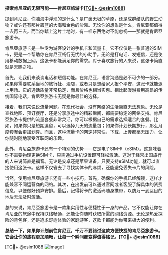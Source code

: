 **探索肯尼亚的无限可能——肯尼亞旅游卡[[TG💪+ @esim1088](https://t.me/s/esim1088)]**

提到肯尼亚，你脑海中浮现的是什么？是广袤无垠的草原，还是成群结队的野生动物？或许还有那片碧蓝的大海和金色的沙滩。无论你的想象是什么，肯尼亚都值得一去再三去。而当你踏上这片土地时，有一样东西绝对不能忽视——那就是肯尼亞旅游卡。

肯尼亞旅游卡是一种专为游客设计的手机卡和流量卡。它不仅仅是一张普通的SIM卡，更是一个帮助你在肯尼亚畅行无忧的小助手。无论是打电话、发短信，还是使用移动数据上网，这张卡都能满足你的需求。对于喜欢旅行的人来说，这张卡简直就是天赐之物。

首先，让我们来谈谈电话和短信功能。在肯尼亚，语言沟通是必不可少的一部分。如果你需要联系当地的旅行社、酒店，或者只是想给家人报个平安，这张卡就能派上用场。它的通话质量非常稳定，而且价格也相当实惠。相比起漫游费用高昂的传统国际电话，肯尼亞旅游卡无疑是你最佳的选择。

接着，我们来说说流量问题。在现代社会，没有网络的生活简直无法想象。无论是查找地图、预订餐厅，还是分享旅途中的精彩瞬间，都需要稳定的网络支持。肯尼亞旅游卡提供的流量套餐非常灵活，你可以根据自己的需求选择适合的套餐。比如，如果你只是短期逗留，可以选择几天的流量包；如果你计划长期旅行，那么月度套餐会更加划算。而且，这种流量卡的网速非常快，下载、上传都毫无压力，让你随时随地享受互联网的乐趣。

此外，肯尼亞旅游卡还有一个特别的优势——它是电子SIM卡（eSIM）。这意味着你不需要物理更换SIM卡，只需通过手机设置即可轻松激活。这对于经常出国旅行的人来说简直是福音。无论是安卓还是苹果设备，只要支持eSIM功能，就可以直接使用这张卡。这样不仅省去了寻找实体卡的麻烦，还能避免丢失卡片的风险。

当然，使用肯尼亞旅游卡还有一些小技巧。首先，确保你的手机已经解锁，这样才能兼容不同运营商的网络。其次，在出发前可以通过官网或者客服了解具体的资费信息，以便做好预算安排。最后，记得将卡的激活码随身携带，以防万一到达目的地后无法及时激活。

总的来说，肯尼亞旅游卡是一款集实用性与便捷性于一身的产品。它不仅能让你在肯尼亚的旅途中保持联络畅通，还能让你随时获取所需的网络资源。无论是热爱探险的背包客，还是追求舒适体验的家庭游客，这款卡都能为你带来极大的便利。

**总结一下，如果你计划前往肯尼亚，千万不要错过这款方便快捷的肯尼亞旅游卡。它会让你的旅程更加顺畅，让每一个瞬间都变得值得铭记。[[TG💪+ @esim1088](https://t.me/s/esim1088)]**

[[TG💪+ @esim1088](https://t.me/s/esim1088) ![Image](https://i.postimg.cc/4NQfJmqS/Snipaste-2025-05-13-00-14-12.png)]